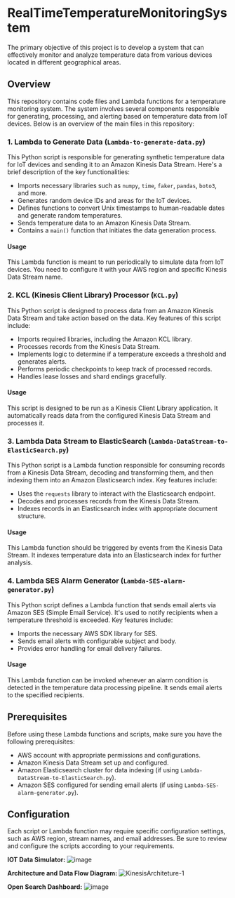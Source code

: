 # RealTimeTemperatureMonitoringSystem
The primary objective of this project is to develop a system that can effectively monitor and analyze temperature data from various devices located in different geographical areas.

## Overview

This repository contains code files and Lambda functions for a temperature monitoring system. The system involves several components responsible for generating, processing, and alerting based on temperature data from IoT devices. Below is an overview of the main files in this repository:

### 1. Lambda to Generate Data (`Lambda-to-generate-data.py`)

This Python script is responsible for generating synthetic temperature data for IoT devices and sending it to an Amazon Kinesis Data Stream. Here's a brief description of the key functionalities:

- Imports necessary libraries such as `numpy`, `time`, `faker`, `pandas`, `boto3`, and more.
- Generates random device IDs and areas for the IoT devices.
- Defines functions to convert Unix timestamps to human-readable dates and generate random temperatures.
- Sends temperature data to an Amazon Kinesis Data Stream.
- Contains a `main()` function that initiates the data generation process.

#### Usage

This Lambda function is meant to run periodically to simulate data from IoT devices. You need to configure it with your AWS region and specific Kinesis Data Stream name.

### 2. KCL (Kinesis Client Library) Processor (`KCL.py`)

This Python script is designed to process data from an Amazon Kinesis Data Stream and take action based on the data. Key features of this script include:

- Imports required libraries, including the Amazon KCL library.
- Processes records from the Kinesis Data Stream.
- Implements logic to determine if a temperature exceeds a threshold and generates alerts.
- Performs periodic checkpoints to keep track of processed records.
- Handles lease losses and shard endings gracefully.

#### Usage

This script is designed to be run as a Kinesis Client Library application. It automatically reads data from the configured Kinesis Data Stream and processes it.

### 3. Lambda Data Stream to ElasticSearch (`Lambda-DataStream-to-ElasticSearch.py`)

This Python script is a Lambda function responsible for consuming records from a Kinesis Data Stream, decoding and transforming them, and then indexing them into an Amazon Elasticsearch index. Key features include:

- Uses the `requests` library to interact with the Elasticsearch endpoint.
- Decodes and processes records from the Kinesis Data Stream.
- Indexes records in an Elasticsearch index with appropriate document structure.

#### Usage

This Lambda function should be triggered by events from the Kinesis Data Stream. It indexes temperature data into an Elasticsearch index for further analysis.

### 4. Lambda SES Alarm Generator (`Lambda-SES-alarm-generator.py`)

This Python script defines a Lambda function that sends email alerts via Amazon SES (Simple Email Service). It's used to notify recipients when a temperature threshold is exceeded. Key features include:

- Imports the necessary AWS SDK library for SES.
- Sends email alerts with configurable subject and body.
- Provides error handling for email delivery failures.

#### Usage

This Lambda function can be invoked whenever an alarm condition is detected in the temperature data processing pipeline. It sends email alerts to the specified recipients.

## Prerequisites

Before using these Lambda functions and scripts, make sure you have the following prerequisites:

- AWS account with appropriate permissions and configurations.
- Amazon Kinesis Data Stream set up and configured.
- Amazon Elasticsearch cluster for data indexing (if using `Lambda-DataStream-to-ElasticSearch.py`).
- Amazon SES configured for sending email alerts (if using `Lambda-SES-alarm-generator.py`).

## Configuration

Each script or Lambda function may require specific configuration settings, such as AWS region, stream names, and email addresses. Be sure to review and configure the scripts according to your requirements.


**IOT Data Simulator:**
![image](https://github.com/abdulrehman764/RealTimeTemperatureMonitoringSystem/assets/108411380/9379c85e-604a-4f2e-8c9e-0d41fa5e2c2e)


**Architecture and Data Flow Diagram:**
![KinesisArchiteture-1](https://github.com/abdulrehman764/RealTimeTemperatureMonitoringSystem/assets/108411380/8193bf57-43ae-418c-9cba-1031267d0ee2)


**Open Search Dashboard:**
![image](https://github.com/abdulrehman764/RealTimeTemperatureMonitoringSystem/assets/108411380/60782c6f-62bb-47dc-a197-b901de5a9fc5)
